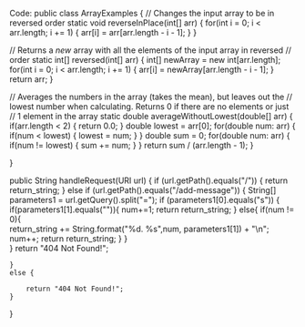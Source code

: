 Code:
public class ArrayExamples {
  // Changes the input array to be in reversed order
  static void reverseInPlace(int[] arr) {
    for(int i = 0; i < arr.length; i += 1) {
      arr[i] = arr[arr.length - i - 1];
    }
  }

  // Returns a *new* array with all the elements of the input array in reversed
  // order
  static int[] reversed(int[] arr) {
    int[] newArray = new int[arr.length];
    for(int i = 0; i < arr.length; i += 1) {
      arr[i] = newArray[arr.length - i - 1];
    }
    return arr;
  }

  // Averages the numbers in the array (takes the mean), but leaves out the
  // lowest number when calculating. Returns 0 if there are no elements or just
  // 1 element in the array
  static double averageWithoutLowest(double[] arr) {
    if(arr.length < 2) { return 0.0; }
    double lowest = arr[0];
    for(double num: arr) {
      if(num < lowest) { lowest = num; }
    }
    double sum = 0;
    for(double num: arr) {
      if(num != lowest) { sum += num; }
    }
    return sum / (arr.length - 1);
  }


}


public String handleRequest(URI url) {
    if (url.getPath().equals("/")) {
        return return_string;
    } 
    else if (url.getPath().equals("/add-message")) {
        String[] parameters1 = url.getQuery().split("=");
        if (parameters1[0].equals("s")) {
            if(parameters1[1].equals("<string>")){
                 num+=1;
                 return return_string;
            }
            else{
                if(num != 0){   
                    return_string += String.format("%d. %s",num, parameters1[1]) + "\n";
                    num++;
                    return return_string;
                }
            }  
        }
        return "404 Not Found!";
        
    } 
    else {
        
        return "404 Not Found!";
    }
}

